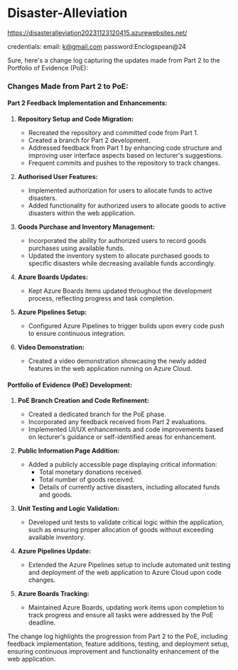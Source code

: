 # Disaster-Alleviation

https://disasteralleviation20231123120415.azurewebsites.net/

credentials:
email: k@gmail.com
password:Enclogspean@24

Sure, here's a change log capturing the updates made from Part 2 to the Portfolio of Evidence (PoE):

### Changes Made from Part 2 to PoE:

#### Part 2 Feedback Implementation and Enhancements:

1. **Repository Setup and Code Migration:**
    - Recreated the repository and committed code from Part 1.
    - Created a branch for Part 2 development.
    - Addressed feedback from Part 1 by enhancing code structure and improving user interface aspects based on lecturer's suggestions.
    - Frequent commits and pushes to the repository to track changes.

2. **Authorised User Features:**
    - Implemented authorization for users to allocate funds to active disasters.
    - Added functionality for authorized users to allocate goods to active disasters within the web application.

3. **Goods Purchase and Inventory Management:**
    - Incorporated the ability for authorized users to record goods purchases using available funds.
    - Updated the inventory system to allocate purchased goods to specific disasters while decreasing available funds accordingly.

4. **Azure Boards Updates:**
    - Kept Azure Boards items updated throughout the development process, reflecting progress and task completion.
  
5. **Azure Pipelines Setup:**
    - Configured Azure Pipelines to trigger builds upon every code push to ensure continuous integration.
  
6. **Video Demonstration:**
    - Created a video demonstration showcasing the newly added features in the web application running on Azure Cloud.

#### Portfolio of Evidence (PoE) Development:

1. **PoE Branch Creation and Code Refinement:**
    - Created a dedicated branch for the PoE phase.
    - Incorporated any feedback received from Part 2 evaluations.
    - Implemented UI/UX enhancements and code improvements based on lecturer's guidance or self-identified areas for enhancement.

2. **Public Information Page Addition:**
    - Added a publicly accessible page displaying critical information:
        - Total monetary donations received.
        - Total number of goods received.
        - Details of currently active disasters, including allocated funds and goods.

3. **Unit Testing and Logic Validation:**
    - Developed unit tests to validate critical logic within the application, such as ensuring proper allocation of goods without exceeding available inventory.
  
4. **Azure Pipelines Update:**
    - Extended the Azure Pipelines setup to include automated unit testing and deployment of the web application to Azure Cloud upon code changes.

5. **Azure Boards Tracking:**
    - Maintained Azure Boards, updating work items upon completion to track progress and ensure all tasks were addressed by the PoE deadline.

The change log highlights the progression from Part 2 to the PoE, including feedback implementation, feature additions, testing, and deployment setup, ensuring continuous improvement and functionality enhancement of the web application.
